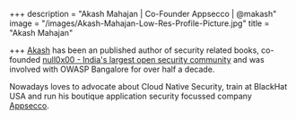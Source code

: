 +++
description = "Akash Mahajan | Co-Founder Appsecco | @makash"
image = "/images/Akash-Mahajan-Low-Res-Profile-Picture.jpg"
title = "Akash Mahajan"

+++
[Akash](https://akashm.com "Website of Akash Mahajan") has been an published author of security related books, co-founded [null0x00 - India's largest open security community](https://null.co.in "Website of null open security community") and was involved with OWASP Bangalore for over half a decade.

Nowadays loves to advocate about Cloud Native Security, train at BlackHat USA and run his boutique application security focussed company [Appsecco](https://appsecco.com "Website of Appsecco").